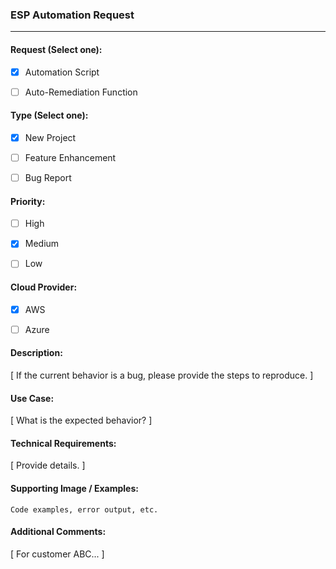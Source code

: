### ESP Automation Request

---

#### Request (Select one):

- [x] Automation Script
- [ ] Auto-Remediation Function


#### Type (Select one):

- [x] New Project
- [ ] Feature Enhancement
- [ ] Bug Report


#### Priority:

- [ ] High
- [x] Medium
- [ ] Low
 
 
#### Cloud Provider:

- [x] AWS
- [ ] Azure


#### Description:

[ If the current behavior is a bug, please provide the steps to reproduce. ]


#### Use Case:

[ What is the expected behavior? ]


#### Technical Requirements:

[ Provide details. ]


#### Supporting Image / Examples:

```
Code examples, error output, etc.
```


#### Additional Comments:

[ For customer ABC... ]

